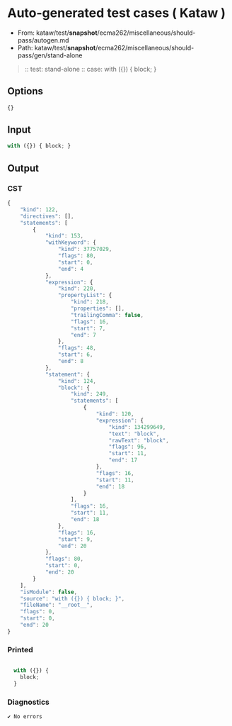# Auto-generated test cases ( Kataw )
- From: kataw/test/__snapshot__/ecma262/miscellaneous/should-pass/autogen.md
- Path: kataw/test/__snapshot__/ecma262/miscellaneous/should-pass/gen/stand-alone
> :: test: stand-alone
> :: case: with ({}) { block; }
## Options

`````js
{}
`````
## Input

`````js
with ({}) { block; }
`````
## Output

### CST

```javascript
{
    "kind": 122,
    "directives": [],
    "statements": [
        {
            "kind": 153,
            "withKeyword": {
                "kind": 37757029,
                "flags": 80,
                "start": 0,
                "end": 4
            },
            "expression": {
                "kind": 220,
                "propertyList": {
                    "kind": 218,
                    "properties": [],
                    "trailingComma": false,
                    "flags": 16,
                    "start": 7,
                    "end": 7
                },
                "flags": 48,
                "start": 6,
                "end": 8
            },
            "statement": {
                "kind": 124,
                "block": {
                    "kind": 249,
                    "statements": [
                        {
                            "kind": 120,
                            "expression": {
                                "kind": 134299649,
                                "text": "block",
                                "rawText": "block",
                                "flags": 96,
                                "start": 11,
                                "end": 17
                            },
                            "flags": 16,
                            "start": 11,
                            "end": 18
                        }
                    ],
                    "flags": 16,
                    "start": 11,
                    "end": 18
                },
                "flags": 16,
                "start": 9,
                "end": 20
            },
            "flags": 80,
            "start": 0,
            "end": 20
        }
    ],
    "isModule": false,
    "source": "with ({}) { block; }",
    "fileName": "__root__",
    "flags": 0,
    "start": 0,
    "end": 20
}
```

### Printed

```javascript

  with ({}) {
    block;
  }

```

### Diagnostics

```javascript
✔ No errors
```


